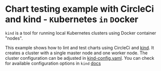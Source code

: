 # Chart testing example with CircleCi and kind - `K`ubernetes `in` `D`ocker

`kind` is a tool for running local Kubernetes clusters using Docker container "nodes".

This example shows how to lint and test charts using CircleCi and [kind](https://github.com/kubernetes-sigs/kind).
It creates a cluster with a single master node and one worker node.
The cluster configuration can be adjusted in [kind-config.yaml](test/kind-config.yaml). You can check for available configuration options in `kind` [docs](https://kind.sigs.k8s.io/docs/user/quick-start#configuring-your-kind-cluster)
